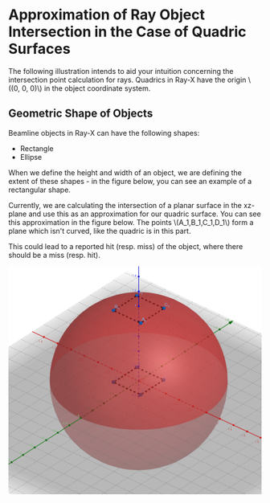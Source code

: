 # Approximation of Ray Object Intersection in the Case of Quadric Surfaces

The following illustration intends to aid your intuition concerning the intersection point calculation for rays. Quadrics in Ray-X have the origin \\((0, 0, 0)\\) in the object coordinate system. 

## Geometric Shape of Objects

Beamline objects in Ray-X can have the following shapes:

- Rectangle
- Ellipse

When we define the height and width of an object, we are defining the extent of these shapes - in the figure below, you can see an example of a rectangular shape.

Currently, we are calculating the intersection of a planar surface in the xz-plane and use this as an approximation for our quadric surface. You can see this approximation in the figure below. The points \\(A_1,B_1,C_1,D_1\\) form a plane which isn't curved, like the quadric is in this part.

This could lead to a reported hit (resp. miss) of the object, where there should be a miss (resp. hit).


![image](/docs/src/res/wastebox.png)